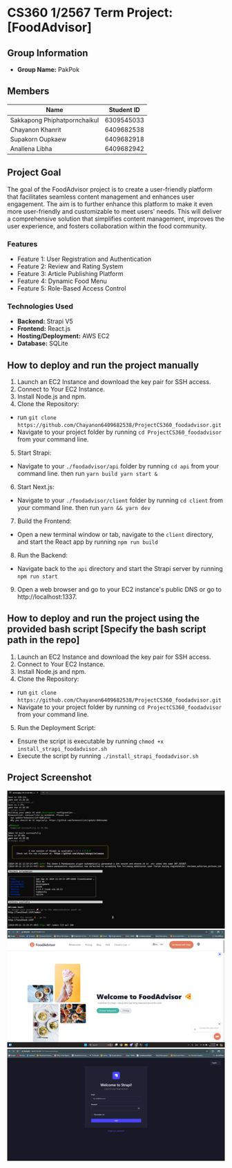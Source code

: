 # CS360 1/2567 Term Project: [FoodAdvisor]
## Group Information
- **Group Name:** PakPok
## Members
| Name                         | Student ID |
|------------------------------|------------|
| Sakkapong Phiphatpornchaikul | 6309545033 |
| Chayanon Khanrit             | 6409682538 |
| Supakorn Oupkaew             | 6409682918 |
| Anallena Libha               | 6409682942 |
## Project Goal
The goal of the FoodAdvisor project is to create a user-friendly platform that facilitates seamless content management and enhances user engagement. The aim is to further enhance this platform to make it even more user-friendly and customizable to meet users' needs. This will deliver a comprehensive solution that simplifies content management, improves the user experience, and fosters collaboration within the food community.
### Features
- Feature 1: User Registration and Authentication
- Feature 2: Review and Rating System
- Feature 3: Article Publishing Platform
- Feature 4: Dynamic Food Menu
- Feature 5: Role-Based Access Control
### Technologies Used
- **Backend:** Strapi V5
- **Frontend:** React.js 
- **Hosting/Deployment:** AWS EC2
- **Database:** SQLite
## How to deploy and run the project manually
1. Launch an EC2 Instance and download the key pair for SSH access.
2. Connect to Your EC2 Instance.
3. Install Node.js and npm.
4. Clone the Repository: 
- run `git clone https://github.com/Chayanon6409682538/ProjectCS360_foodadvisor.git`
- Navigate to your project folder by running `cd ProjectCS360_foodadvisor` from your command line.
5. Start Strapi: 
- Navigate to your `./foodadvisor/api` folder by running `cd api` from your command line.
then run `yarn build yarn start &`
6. Start Next.js: 
- Navigate to your `./foodadvisor/client` folder by running `cd client` from your command line.
then run `yarn && yarn dev`
7. Build the Frontend:
- Open a new terminal window or tab, navigate to the `client` directory, and start the React app by running
  `npm run build`
8. Run the Backend:
- Navigate back to the `api` directory and start the Strapi server by running
  `npm run start`
9. Open a web browser and go to your EC2 instance's public DNS or go to http://localhost:1337.
## How to deploy and run the project using the provided bash script [Specify the bash script path in the repo]
1. Launch an EC2 Instance and download the key pair for SSH access.
2. Connect to Your EC2 Instance.
3. Install Node.js and npm.
4. Clone the Repository: 
- run `git clone https://github.com/Chayanon6409682538/ProjectCS360_foodadvisor.git`
- Navigate to your project folder by running `cd ProjectCS360_foodadvisor` from your command line.
5. Run the Deployment Script:
- Ensure the script is executable by running 
  `chmod +x install_strapi_foodadvisor.sh`
- Execute the script by running 
  `./install_strapi_foodadvisor.sh`
## Project Screenshot
![Project Screenshot](image1.png)
![Project Screenshot](image2.png)
![Project Screenshot](image3.png)